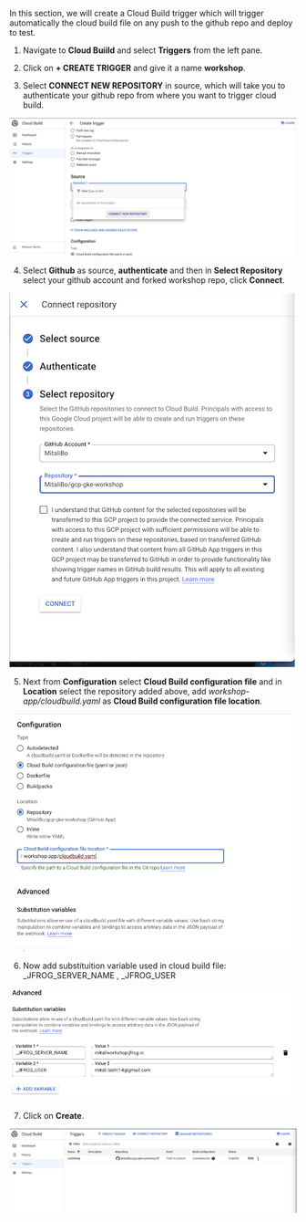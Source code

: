 In this section, we will create a Cloud Build trigger which will trigger automatically the cloud build file on any push to the github repo and deploy to test.

1. Navigate to **Cloud Buiild** and select **Triggers** from the left pane.

2. Click on **+ CREATE TRIGGER** and give it a name **workshop**.

3. Select **CONNECT NEW REPOSITORY** in source, which will take you to authenticate your github repo from where you want to trigger cloud build.

![Tiggers Connect Repo](../../../docs/images/triggers-connect-repo.png)

4. Select **Github** as source, **authenticate** and then in **Select Repository** select your github account and forked workshop repo, click **Connect**.

![Tiggers Select Source](../../../docs/images/triggers-select-source-github.png)

5. Next from **Configuration** select **Cloud Build configuration file** and in **Location** select the repository added above, add  _workshop-app/cloudbuild.yaml_ as **Cloud Build configuration file location**. 

![Tiggers Config file](../../../docs/images/triggers-config-file.png)

6. Now add substituition variable used in cloud build file: _JFROG_SERVER_NAME , _JFROG_USER

![Tiggers sub var](../../../docs/images/triggers-sub-var.png)

7. Click on **Create**.

![Tiggers final](../../../docs/images/cloud-build-triggers.png)


